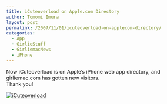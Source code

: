 ```yaml
---
title: iCuteoverload on Apple.com Directory
author: Tomomi Imura
layout: post
permalink: /2007/11/01/icuteoverload-on-applecom-directory/
categories:
  - App
  - GirlieStuff
  - GirliemacNews
  - iPhone
---
```


<p>Now iCuteoverload is on Apple&#8217;s iPhone web app directory, and girliemac.com has gotten new visitors.<br />
Thank you!</p>
<p><a title="iCuteoverload" href="http://www.apple.com/webapps/entertainment/icuteoverload.html"><img src="http://girliemac.com/tomomi_imura/images/projects/ico_apple.png" alt="iCuteoverload" /></a></p>

